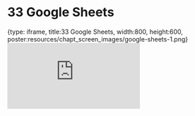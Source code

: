# 33 Google Sheets
 
{type: iframe, title:33 Google Sheets, width:800, height:600, poster:resources/chapt_screen_images/google-sheets-1.png}
![](https://datatrail-jhu.github.io/DataTrail_ReOrg/no_toc/google-sheets-1.html)
 

 

